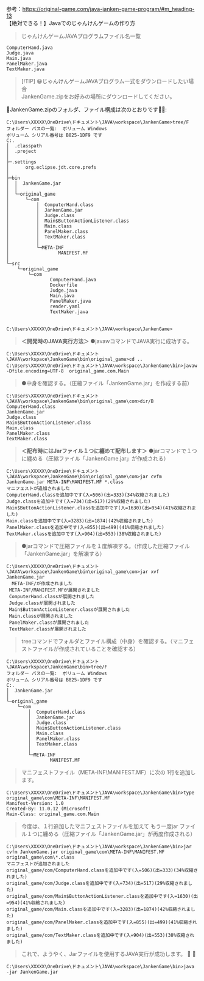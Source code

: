 参考：https://original-game.com/java-janken-game-program/#m_heading-13<br/>
【絶対できる！】Javaでのじゃんけんゲームの作り方<br/>

> じゃんけんゲームJAVAプログラムファイル名一覧
```
ComputerHand.java
Judge.java
Main.java
PanelMaker.java
TextMaker.java
```
> [!TIP] :grinning:じゃんけんゲームJAVAプログラム一式をダウンロードしたい場合<br/>
JankenGame.zipをお好みの場所にダウンロードしてください。<br/>

:monocle_face:JankenGame.zipのフォルダ、ファイル構成は次のとおりです:tipping_hand_woman::
```
C:\Users\XXXXX\OneDrive\ドキュメント\JAVA\workspace\JankenGame>tree/F
フォルダー パスの一覧:  ボリューム Windows
ボリューム シリアル番号は B825-1DF9 です
C:.
│  .classpath
│  .project
│
├─.settings
│      org.eclipse.jdt.core.prefs
│
├─bin
│  │  JankenGame.jar
│  │
│  └─original_game
│      └─com
│          │  ComputerHand.class
│          │  JankenGame.jar
│          │  Judge.class
│          │  Main$ButtonActionListener.class
│          │  Main.class
│          │  PanelMaker.class
│          │  TextMaker.class
│          │
│          └─META-INF
│                  MANIFEST.MF
│
└─src
    └─original_game
        └─com
                ComputerHand.java
                Dockerfile
                Judge.java
                Main.java
                PanelMaker.java
                render.yaml
                TextMaker.java


C:\Users\XXXXX\OneDrive\ドキュメント\JAVA\workspace\JankenGame>
```

><b>＜開発時のJAVA実行方法＞</b>
>●javawコマンドでJAVA実行に成功する。
```
C:\Users\XXXXX\OneDrive\ドキュメント\JAVA\workspace\JankenGame\bin\original_game>cd ..
C:\Users\XXXXX\OneDrive\ドキュメント\JAVA\workspace\JankenGame\bin>javaw -Dfile.encoding=UTF-8  original_game.com.Main
```
> ●中身を確認する。（圧縮ファイル「JankenGame.jar」を作成する前）
```
C:\Users\XXXXX\OneDrive\ドキュメント\JAVA\workspace\JankenGame\bin\original_game\com>dir/B
ComputerHand.class
JankenGame.jar
Judge.class
Main$ButtonActionListener.class
Main.class
PanelMaker.class
TextMaker.class
```
> <b>＜配布時にはJarファイル１つに纏めて配布します＞</b>
> ●jarコマンドで１つに纏める（圧縮ファイル「JankenGame.jar」が作成される）
```
C:\Users\XXXXX\OneDrive\ドキュメント\JAVA\workspace\JankenGame\bin\original_game\com>jar cvfm JankenGame.jar META-INF\MANIFEST.MF *.class
マニフェストが追加されました
ComputerHand.classを追加中です(入=506)(出=333)(34%収縮されました)
Judge.classを追加中です(入=734)(出=517)(29%収縮されました)
Main$ButtonActionListener.classを追加中です(入=1630)(出=954)(41%収縮されました)
Main.classを追加中です(入=3283)(出=1874)(42%収縮されました)
PanelMaker.classを追加中です(入=855)(出=499)(41%収縮されました)
TextMaker.classを追加中です(入=904)(出=553)(38%収縮されました)
```

> ●jarコマンドで圧縮ファイルを１度解凍する。（作成した圧縮ファイル「JankenGame.jar」を解凍する）
```
C:\Users\XXXXX\OneDrive\ドキュメント\JAVA\workspace\JankenGame\bin\original_game\com>jar xvf JankenGame.jar
  META-INF/が作成されました
 META-INF/MANIFEST.MFが展開されました
 ComputerHand.classが展開されました
 Judge.classが展開されました
 Main$ButtonActionListener.classが展開されました
 Main.classが展開されました
 PanelMaker.classが展開されました
 TextMaker.classが展開されました
```
> treeコマンドでフォルダとファイル構成（中身）を確認する。（マニフェストファイルが作成されていることを確認する）
```
C:\Users\XXXXX\OneDrive\ドキュメント\JAVA\workspace\JankenGame\bin>tree/F
フォルダー パスの一覧:  ボリューム Windows
ボリューム シリアル番号は B825-1DF9 です
C:.
│  JankenGame.jar
│
└─original_game
    └─com
        │  ComputerHand.class
        │  JankenGame.jar
        │  Judge.class
        │  Main$ButtonActionListener.class
        │  Main.class
        │  PanelMaker.class
        │  TextMaker.class
        │
        └─META-INF
                MANIFEST.MF
```

> マニフェストファイル（META-INF\MANIFEST.MF）に次の 1行を追加します。
```
C:\Users\XXXXX\OneDrive\ドキュメント\JAVA\workspace\JankenGame\bin>type original_game\com\META-INF\MANIFEST.MF
Manifest-Version: 1.0
Created-By: 11.0.12 (Microsoft)
Main-Class: original_game.com.Main
```

> 今度は、１行追加したマニフェストファイルを加えて もう一度jar ファイル１つに纏める（圧縮ファイル「JankenGame.jar」が再度作成される）
```
C:\Users\XXXXX\OneDrive\ドキュメント\JAVA\workspace\JankenGame\bin>jar cvfm JankenGame.jar original_game\com\META-INF\MANIFEST.MF original_game\com\*.class
マニフェストが追加されました
original_game/com/ComputerHand.classを追加中です(入=506)(出=333)(34%収縮されました)
original_game/com/Judge.classを追加中です(入=734)(出=517)(29%収縮されました)
original_game/com/Main$ButtonActionListener.classを追加中です(入=1630)(出=954)(41%収縮されました)
original_game/com/Main.classを追加中です(入=3283)(出=1874)(42%収縮されました)
original_game/com/PanelMaker.classを追加中です(入=855)(出=499)(41%収縮されました)
original_game/com/TextMaker.classを追加中です(入=904)(出=553)(38%収縮されました)
```

> これで、ようやく、Jarファイルを使用するJAVA実行が成功します。 :tea: :sushi:
```
C:\Users\XXXXX\OneDrive\ドキュメント\JAVA\workspace\JankenGame\bin>java -jar JankenGame.jar
```
